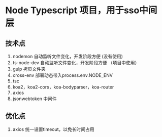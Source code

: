 # Node Typescript 项目，用于sso中间层

## 技术点
1. nodemon 自动监听文件变化，开发阶段方便 (没有使用)
2. ts-node-dev 自动监听文件变化，开发阶段方便 （项目中使用）
3. gulp 拷贝文件夹
4. cross-env 部署动态带入process.env.NODE_ENV
5. tsc
6. koa2，koa2-cors，koa-bodyparser，koa-router
7. axios
8. jsonwebtoken 中间件

## 优化点
1. axios 统一设置timeout，以免长时间占用